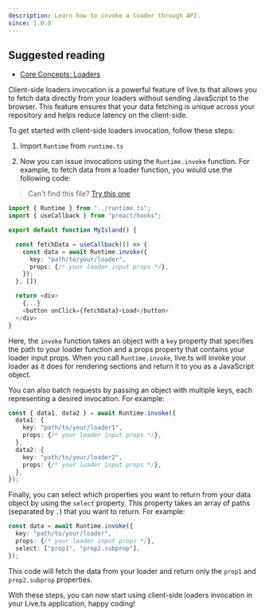 ```yaml
---
description: Learn how to invoke a loader through API.
since: 1.0.0
---
```


## Suggested reading

- [Core Concepts: Loaders](/docs/en/concepts/loader)

Client-side loaders invocation is a powerful feature of live.ts that allows you
to fetch data directly from your loaders without sending JavaScript to the
browser. This feature ensures that your data fetching is unique across your
repository and helps reduce latency on the client-side.

To get started with client-side loaders invocation, follow these steps:

1. Import `Runtime` from `runtime.ts`

2. Now you can issue invocations using the `Runtime.invoke` function. For
   example, to fetch data from a loader function, you would use the following
   code:

> Can't find this file?
> [Try this one](https://github.com/deco-sites/fashion/blob/main/runtime.ts)

```ts
import { Runtime } from "../runtime.ts";
import { useCallback } from "preact/hooks";

export default function MyIsland() {

  const fetchData = useCallback(() => {
    const data = await Runtime.invoke({
      key: "path/to/your/loader",
      props: {/* your loader input props */},
    });
  }, [])

  return <div>
    {...}
    <button onClick={fetchData}>Load</button>
  </div>
}
```

Here, the `invoke` function takes an object with a `key` property that specifies
the path to your loader function and a props property that contains your loader
input props. When you call `Runtime.invoke`, live.ts will invoke your loader as
it does for rendering sections and return it to you as a JavaScript object.

You can also batch requests by passing an object with multiple keys, each
representing a desired invocation. For example:

```ts
const { data1, data2 } = await Runtime.invoke({
  data1: {
    key: "path/to/your/loader1",
    props: {/* your loader input props */},
  },
  data2: {
    key: "path/to/your/loader2",
    props: {/* your loader input props */},
  },
});
```

Finally, you can select which properties you want to return from your data
object by using the `select` property. This property takes an array of paths
(separated by `.`) that you want to return. For example:

```ts
const data = await Runtime.invoke({
  key: "path/to/your/loader",
  props: {/* your loader input props */},
  select: ["prop1", "prop2.subprop"],
});
```

This code will fetch the data from your loader and return only the `prop1` and
`prop2.subprop` properties.

With these steps, you can now start using client-side loaders invocation in your
Live.ts application, happy coding!
